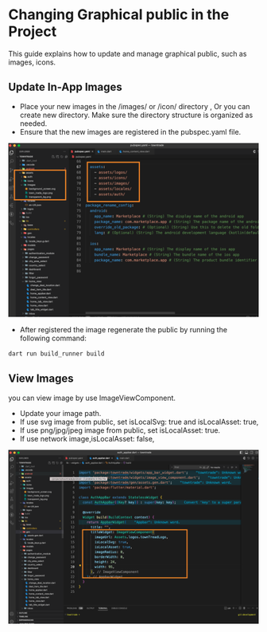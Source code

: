 # Changing Graphical public in the Project

This guide explains how to update and manage graphical public, such as images, icons.

## Update In-App Images

- Place your new images in the /images/ or /icon/ directory , Or you can create new directory. Make sure the directory structure is organized as needed.
- Ensure that the new images are registered in the pubspec.yaml file.

![](public/img/assets1.png)

- After registered the image regenerate the public by running the following command:

```bash
dart run build_runner build
```

## View Images

you can view image by use ImageViewComponent.

- Update your image path.
- If use svg image from public, set isLocalSvg: true and isLocalAsset: true,
- If use png/jpg/jpeg image from public, set isLocalAsset: true.
- If use network image,isLocalAsset: false,

![](public/img/assets2.png)
